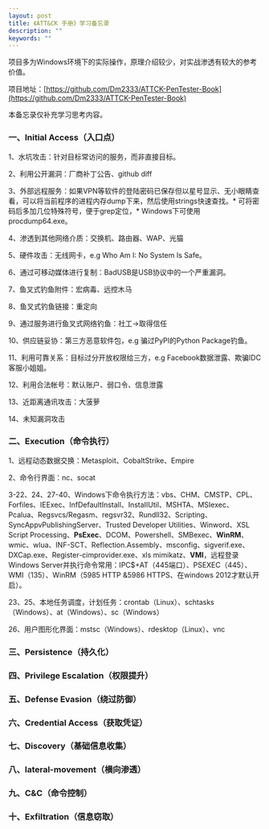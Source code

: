 ```yaml
---
layout: post
title: 《ATT&CK 手册》学习备忘录
description: ""
keywords: ""
---
```


项目多为Windows环境下的实际操作，原理介绍较少，对实战渗透有较大的参考价值。

项目地址：[https://github.com/Dm2333/ATTCK-PenTester-Book](https://github.com/Dm2333/ATTCK-PenTester-Book)

本备忘录仅补充学习思考内容。

### 一、Initial Access（入口点） 

1、水坑攻击：针对目标常访问的服务，而非直接目标。 

2、利用公开漏洞：厂商补丁公告、github diff 

3、外部远程服务：如果VPN等软件的登陆密码已保存但以星号显示、无小眼睛查看，可以将当前程序的进程内存dump下来，然后使用strings快速查找。* 可将密码后多加几位特殊符号，便于grep定位，* Windows下可使用procdump64.exe。 

4、渗透到其他网络介质：交换机、路由器、WAP、光猫 

5、硬件攻击：无线网卡，e.g Who Am I: No System Is Safe。 

6、通过可移动媒体进行复制：BadUSB是USB协议中的一个严重漏洞。 

7、鱼叉式钓鱼附件：宏病毒、远控木马 

8、鱼叉式钓鱼链接：重定向 

9、通过服务进行鱼叉式网络钓鱼：社工->取得信任 

10、供应链妥协：第三方恶意软件包，e.g 骗过PyPI的Python Package钓鱼。 

11、利用可靠关系：目标过分开放权限给三方，e.g Facebook数据泄露、欺骗IDC客服小姐姐。 

12、利用合法帐号：默认账户、弱口令、信息泄露 

13、近距离通讯攻击：大菠萝 

14、未知漏洞攻击 

### 二、Execution（命令执行）

1、远程动态数据交换：Metasploit、CobaltStrike、Empire

2、命令行界面：nc、socat

3-22、24、27-40、Windows下命令执行方法：vbs、CHM、CMSTP、CPL、Forfiles、IEExec、InfDefaultInstall、InstaIIUtil、MSHTA、MSIexec、Pcalua、Regsvcs/Regasm、regsvr32、Rundll32、Scripting、SyncAppvPublishingServer、Trusted Developer Utilities、Winword、XSL Script Processing、**PsExec**、DCOM、Powershell、SMBexec、**WinRM**、wmic、wlua、INF-SCT、Reflection.Assembly、msconfig、sigverif.exe、DXCap.exe、Register-cimprovider.exe、xls mimikatz、**VMI**，远程登录Windows Server并执行命令常用：IPC$+AT（445端口）、PSEXEC（445）、WMI（135）、WinRM（5985 HTTP &5986 HTTPS、在windows 2012才默认开启）。

23、25、本地任务调度，计划任务：crontab（Linux）、schtasks（Windows）、at（Windows）、sc（Windows）

26、用户图形化界面：mstsc（Windows）、rdesktop（Linux）、vnc

### 三、Persistence（持久化）

### 四、Privilege Escalation（权限提升）

### 五、Defense Evasion（绕过防御）

### 六、Credential Access（获取凭证）

### 七、Discovery（基础信息收集）

### 八、lateral-movement（横向渗透）

### 九、C&C（命令控制）

### 十、Exfiltration（信息窃取）